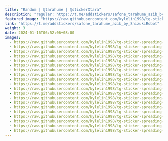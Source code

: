 ```yaml
---
title: "Random | @tarahume | @stickerXtara"
description: "regular: https://t.me/addstickers/safone_tarahume_azib_by_ShizukiRobot"
featured_image: "https://raw.githubusercontent.com/kylelin1998/tg-sticker-spreading-worldwide-images/main/img/da176bf6-a58c-484e-80be-eb87990b9db7.jpg"
link: "https://t.me/addstickers/safone_tarahume_azib_by_ShizukiRobot"
weight: 3
date: 2024-01-16T06:52:06+08:00
images:
  - https://raw.githubusercontent.com/kylelin1998/tg-sticker-spreading-worldwide-images/main/img/da176bf6-a58c-484e-80be-eb87990b9db7.jpg
  - https://raw.githubusercontent.com/kylelin1998/tg-sticker-spreading-worldwide-images/main/img/8eab1719-e32c-4dc8-9131-5a4ccb44990f.jpg
  - https://raw.githubusercontent.com/kylelin1998/tg-sticker-spreading-worldwide-images/main/img/95eb3fe0-c2a0-42be-a25a-ee1a706fca34.jpg
  - https://raw.githubusercontent.com/kylelin1998/tg-sticker-spreading-worldwide-images/main/img/160db3c2-9a5a-4be2-9800-16f992619ae0.jpg
  - https://raw.githubusercontent.com/kylelin1998/tg-sticker-spreading-worldwide-images/main/img/2833947f-7463-4932-9d52-30df34e28cf5.jpg
  - https://raw.githubusercontent.com/kylelin1998/tg-sticker-spreading-worldwide-images/main/img/8cc47c99-f6cf-4fc9-8133-0590ded33c2f.jpg
  - https://raw.githubusercontent.com/kylelin1998/tg-sticker-spreading-worldwide-images/main/img/16df2148-c92a-4459-97e1-73be388db08e.jpg
  - https://raw.githubusercontent.com/kylelin1998/tg-sticker-spreading-worldwide-images/main/img/848f2d48-0ab7-4324-8435-2b5b51a02d19.jpg
  - https://raw.githubusercontent.com/kylelin1998/tg-sticker-spreading-worldwide-images/main/img/d8be253c-be09-4d90-af8c-e6ff0f3c01ed.jpg
  - https://raw.githubusercontent.com/kylelin1998/tg-sticker-spreading-worldwide-images/main/img/0e67643b-c77f-4c2a-b4d8-a4b2a0514d77.jpg
  - https://raw.githubusercontent.com/kylelin1998/tg-sticker-spreading-worldwide-images/main/img/9178193f-1d2a-4e9d-bf0c-0b2c121127f5.jpg
  - https://raw.githubusercontent.com/kylelin1998/tg-sticker-spreading-worldwide-images/main/img/c5424ec8-ca8b-423b-9e12-21b9be00639e.jpg
  - https://raw.githubusercontent.com/kylelin1998/tg-sticker-spreading-worldwide-images/main/img/3d3710a1-1b2e-4fdf-ac33-4a88b53dfc19.jpg
  - https://raw.githubusercontent.com/kylelin1998/tg-sticker-spreading-worldwide-images/main/img/e298d51b-7759-4982-b87d-87fb30d14943.jpg
  - https://raw.githubusercontent.com/kylelin1998/tg-sticker-spreading-worldwide-images/main/img/b633ce91-a046-4f93-a3b0-045cbd949f99.jpg
  - https://raw.githubusercontent.com/kylelin1998/tg-sticker-spreading-worldwide-images/main/img/0c001832-dff8-4b77-bafc-f45f79f13fc1.jpg
  - https://raw.githubusercontent.com/kylelin1998/tg-sticker-spreading-worldwide-images/main/img/c4051e33-3142-4a0d-90c0-1e811b2bdb78.jpg
  - https://raw.githubusercontent.com/kylelin1998/tg-sticker-spreading-worldwide-images/main/img/7439d693-99cd-4f77-b2d2-3a5b80df8f24.jpg
  - https://raw.githubusercontent.com/kylelin1998/tg-sticker-spreading-worldwide-images/main/img/d7f12aaa-f218-419d-a766-8f0a9a4384ea.jpg
  - https://raw.githubusercontent.com/kylelin1998/tg-sticker-spreading-worldwide-images/main/img/5d0b16e8-b79e-42b0-ab8d-c207bf732b21.jpg
---
```

